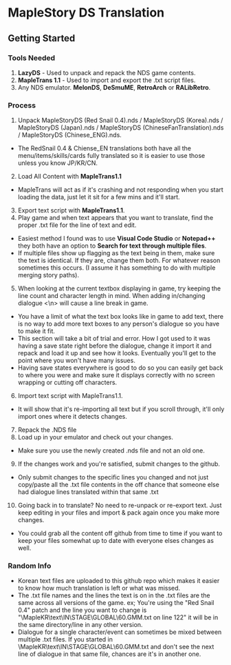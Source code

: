 # MapleStory DS Translation

## Getting Started

### Tools Needed 
1) **LazyDS** - Used to unpack and repack the NDS game contents.
2) **MapleTrans 1.1** - Used to import and export the .txt script files.
3) Any NDS emulator. **MelonDS**, **DeSmuME**, **RetroArch** or **RALibRetro**.

### Process
1) Unpack MapleStoryDS (Red Snail 0.4).nds / MapleStoryDS (Korea).nds / MapleStoryDS (Japan).nds / MapleStoryDS (ChineseFanTranslation).nds / MapleStoryDS (Chinese_ENG).nds.
- The RedSnail 0.4 & Chiense_EN translations both have all the menu/items/skills/cards fully translated so it is easier to use those unless you know JP/KR/CN.
2) Load All Content with **MapleTrans1.1** 
- MapleTrans will act as if it's crashing and not responding when you start loading the data, just let it sit for a few mins and it'll start.
3) Export text script with **MapleTrans1.1**.
4) Play game and when text appears that you want to translate, find the proper .txt file for the line of text and edit.
- Easiest method I found was to use **Visual Code Studio** or **Notepad++** they both have an option to **Search for text through multiple files**. 
- If multiple files show up flagging as the text being in them, make sure the text is identical. If they are, change them both. For whatever reason sometimes this occurs. (I assume it has something to do with multiple merging story paths).
5) When looking at the current textbox displaying in game, try keeping the line count and character length in mind. When adding in/changing dialogue <\n> will cause a line break in game. 
- You have a limit of what the text box looks like in game to add text, there is no way to add more text boxes to any person's dialogue so you have to make it fit.
- This section will take a bit of trial and error. How I got used to it was having a save state right before the dialogue, change it import it and repack and load it up and see how it looks. Eventually you'll get to the point where you won't have many issues.
- Having save states everywhere is good to do so you can easily get back to where you were and make sure it displays correctly with no screen wrapping or cutting off characters.
6) Import text script with MapleTrans1.1.
- It will show that it's re-importing all text but if you scroll through, it'll only import ones where it detects changes.
7) Repack the .NDS file
8) Load up in your emulator and check out your changes.
- Make sure you use the newly created .nds file and not an old one.
9) If the changes work and you're satisfied, submit changes to the github.
- Only submit changes to the specific lines you changed and not just copy/paste all the .txt file contents in the off chance that someone else had dialogue lines translated within that same .txt
10) Going back in to translate? No need to re-unpack or re-export text. Just keep editing in your files and import & pack again once you make more changes.
- You could grab all the content off github from time to time if you want to keep your files somewhat up to date with everyone elses changes as well.


### Random Info
- Korean text files are uploaded to this github repo which makes it easier to know how much translation is left or what was missed.
- The .txt file names and the lines the text is on in the .txt files are the same across all versions of the game. ex; You're using the "Red Snail 0.4" patch and the line you want to change is "\MapleKR\text\IN\STAGE\GLOBAL\60.GMM.txt on line 122" it will be in the same directory/line in any other version.
- Dialogue for a single character/event can sometimes be mixed between multiple .txt files. If you started in \MapleKR\text\IN\STAGE\GLOBAL\60.GMM.txt and don't see the next line of dialogue in that same file, chances are it's in another one.
